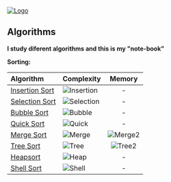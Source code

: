 [![Logo](https://raw.githubusercontent.com/ogycode/Algorithms/master/merch/logo.jpg)](https://github.com/ogycode/Algorithms)

## Algorithms
**I study diferent algorithms and this is my "note-book"**

**Sorting:**

|Algorithm  |Сomplexity   	|Memory   	|
|:--- 	    |:--- 	        |:---: 	    |
| [Insertion Sort](https://github.com/ogycode/Algorithms/tree/master/src/Algorithms/InsertionSort) | ![Insertion](https://raw.githubusercontent.com/ogycode/Algorithms/master/merch/math/n%5E2.png) | \- |
| [Selection Sort](https://github.com/ogycode/Algorithms/tree/master/src/Algorithms/SelectionSort) | ![Selection](https://raw.githubusercontent.com/ogycode/Algorithms/master/merch/math/n%5E2.png) | \- |
| [Bubble Sort](https://github.com/ogycode/Algorithms/tree/master/src/Algorithms/BubbleSort) | ![Bubble](https://raw.githubusercontent.com/ogycode/Algorithms/master/merch/math/n%5E2.png) | \- |
|[Quick Sort](https://github.com/ogycode/Algorithms/tree/master/src/Algorithms/QuickSort)| ![Quick](https://raw.githubusercontent.com/ogycode/Algorithms/master/merch/math/quick.png) | \- |
| [Merge Sort](https://github.com/ogycode/Algorithms/tree/master/src/Algorithms/MergeSort) | ![Merge](https://raw.githubusercontent.com/ogycode/Algorithms/master/merch/math/nlogn.png) | ![Merge2](https://raw.githubusercontent.com/ogycode/Algorithms/master/merch/math/on.png) |
|[Tree Sort](https://github.com/ogycode/Algorithms/tree/master/src/Algorithms/TreeSort)| ![Tree](https://raw.githubusercontent.com/ogycode/Algorithms/master/merch/math/nlogn.png) | ![Tree2](https://raw.githubusercontent.com/ogycode/Algorithms/master/merch/math/on.png) |
|[Heapsort](https://github.com/ogycode/Algorithms/tree/master/src/Algorithms/HeapSort)| ![Heap](https://raw.githubusercontent.com/ogycode/Algorithms/master/merch/math/nlogn.png) | \- |
|[Shell Sort](https://github.com/ogycode/Algorithms/tree/master/src/Algorithms/ShellSort)| ![Shell](http://mathurl.com/ycxq86ut.png) | \- |
